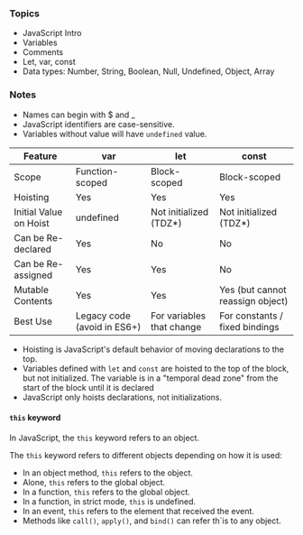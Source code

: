 ### Topics
- JavaScript Intro
- Variables
- Comments
- Let, var, const
- Data types: Number, String, Boolean, Null, Undefined, Object, Array


### Notes
- Names can begin with $ and _
- JavaScript identifiers are case-sensitive.
- Variables without value will have `undefined` value.

| Feature	| var	 | let |	const |
| ------- |----- | ----| ------- |
| Scope |	Function-scoped	| Block-scoped |	Block-scoped |
| Hoisting |	 Yes |	 Yes |	 Yes |
| Initial Value on Hoist |	undefined | Not initialized (TDZ*) |	 Not initialized (TDZ*) |
| Can be Re-declared |	 Yes |	 No |	 No |
| Can be Re-assigned|  Yes |	 Yes |	 No |
| Mutable Contents |	 Yes |	 Yes |	 Yes (but cannot reassign object) |
|Best Use |	Legacy code (avoid in ES6+)	| For variables that change |	For constants / fixed bindings |

- Hoisting is JavaScript's default behavior of moving declarations to the top.
- Variables defined with `let` and `const` are hoisted to the top of the block, but not initialized. The variable is in a "temporal dead zone" from the start of the block until it is declared
- JavaScript only hoists declarations, not initializations.

#### `this` keyword
In JavaScript, the `this` keyword refers to an object.

The `this` keyword refers to different objects depending on how it is used:

- In an object method, `this` refers to the object.
- Alone, `this` refers to the global object.
- In a function, `this` refers to the global object.
- In a function, in strict mode, `this` is undefined.
- In an event, `this` refers to the element that received the event.
- Methods like `call()`, `apply()`, and `bind()` can refer th`is to any object.